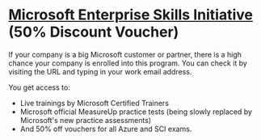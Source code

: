 # [Microsoft Enterprise Skills Initiative](https://esi.microsoft.com/) (50% Discount Voucher)

If your company is a big Microsoft customer or partner, there is a high chance your company is enrolled into this program. You can check it by visiting the URL and typing in your work email address. 

You get access to:
- Live trainings by Microsoft Certified Trainers
- Microsoft official MeasureUp practice tests (being slowly replaced by Microsoft's new practice assessments)
- And 50% off vouchers for all Azure and SCI exams.
